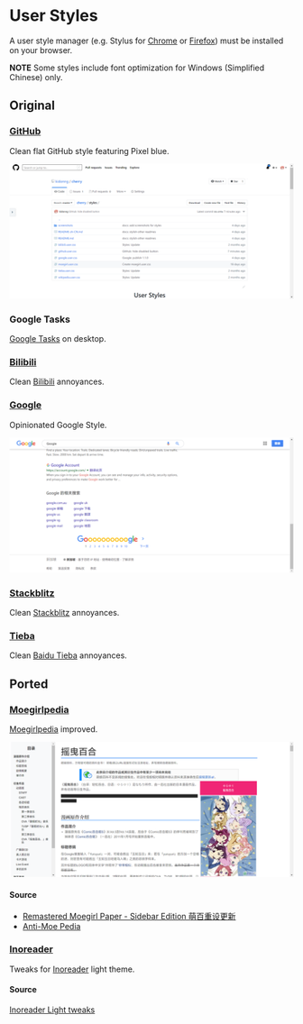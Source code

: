 # User Styles

A user style manager (e.g. Stylus for [Chrome](https://chrome.google.com/webstore/detail/stylus/clngdbkpkpeebahjckkjfobafhncgmne) or [Firefox](https://addons.mozilla.org/firefox/addon/styl-us/)) must be installed on your browser.

**NOTE** Some styles include font optimization for Windows (Simplified Chinese) only.

## Original

### [GitHub](github.user.css?raw=true)

Clean flat GitHub style featuring Pixel blue.

![](../screenshots/github.png)

### Google Tasks

[Google Tasks](https://tasks.google.com/embed/?origin=https://calendar.google.com&fullWidth=1) on desktop.

### [Bilibili](bilibili.user.css?raw=true)

Clean [Bilibili](https://www.bilibili.com/) annoyances.


### [Google](google.user.css?raw=true)

Opinionated Google Style.

![](../screenshots/google.png)

### [Stackblitz](stackblitz.user.css?raw=true)

Clean [Stackblitz](https://stackblitz.com/) annoyances.

### [Tieba](tieba.user.css?raw=true)

Clean [Baidu Tieba](https://tieba.baidu.com/) annoyances.

## Ported

### [Moegirlpedia](moegirl.user.css?raw=true)

[Moegirlpedia](https://zh.moegirl.org/) improved.

![](../screenshots/moegirlpedia.png)

#### Source

- [Remastered Moegirl Paper - Sidebar Edition 萌百重设更新](https://userstyles.org/styles/163374/remastered-moegirl-paper-sidebar-edition)
- [Anti-Moe Pedia](https://userstyles.org/styles/145419/anti-moe-pedia)

### [Inoreader](inoreader.user.css?raw=true)

Tweaks for [Inoreader](https://www.inoreader.com/) light theme.

#### Source

[Inoreader Light tweaks](http://userstyles.org/styles/142459)
